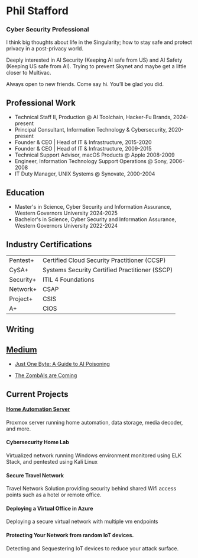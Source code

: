 # Phil Stafford 
### Cyber Security Professional

I think big thoughts about life in the Singularity; how to stay safe and protect privacy in a post-privacy world. 

Deeply interested in AI Security (Keeping AI safe from US) and AI Safety (Keeping US safe from AI). Trying to prevent Skynet and maybe get a little closer to Multivac.

Always open to new friends. Come say hi. You’ll be glad you did.



## Professional Work

- Technical Staff II, Production @ AI Toolchain, Hacker-Fu Brands, 2024-present
- Principal Consultant, Information Technology & Cybersecurity, 2020-present
- Founder & CEO | Head of IT & Infrastructure, 2015-2020
- Founder & CEO | Head of IT & Infrastructure, 2009-2015
- Technical Support Advisor, macOS Products @ Apple 2008-2009
- Engineer, Information Technology Support Operations @ Sony, 2006-2008
- IT Duty Manager, UNIX Systems @ Synovate, 2000-2004

## Education

- Master's in Science, Cyber Security and Information Assurance, Western Governors University 2024-2025
- Bachelor's in Science, Cyber Security and Information Assurance, Western Governors University 2022-2024

## Industry Certifications
|         |        |
| --- | ---|
| Pentest+              | Certified Cloud Security Practitioner (CCSP)         |
| CySA+                 | Systems Security Certified Practitioner (SSCP)       |
| Security+             | ITIL 4 Foundations |
| Network+              | CSAP
| Project+              | CSIS
| A+                    | CIOS


## Writing

## [Medium](https://medium.com/@pe.stafford/)
  
  - [Just One Byte: A Guide to AI Poisoning](https://medium.com/@pe.stafford/beware-the-poisoned-data-a-guide-to-ai-data-poisoning-for-the-security-savvy-2644456b1791)
  
  - [The ZombAIs are Coming](https://medium.com/@pe.stafford/the-zombais-are-coming-how-wunderwuzzis-hack-shows-the-thrilling-future-of-ai-security-fc2cf12e30d6)


## Current Projects

#### [Home Automation Server](https://github.com/pestafford/infosec-projects/blob/main/Home-Automation.md)
Proxmox server running home automation, data storage, media decoder, and more.

#### Cybersecurity Home Lab
Virtualized network running Windows environment monitored using ELK Stack, and pentested using Kali Linux

#### Secure Travel Network 
Travel Network Solution providing security behind shared Wifi access points such as a hotel or remote office.

#### Deploying a Virtual Office in Azure
Deploying a secure virtual network with multiple vm endpoints

#### Protecting Your Network from random IoT devices.
Detecting and Sequestering IoT devices to reduce your attack surface.

<!--
**pestafford/pestafford** is a ✨ _special_ ✨ repository because its `README.md` (this file) appears on your GitHub profile.

Here are some ideas to get you started:

- 🔭 I’m currently working on ...
- 🌱 I’m currently learning ...
- 👯 I’m looking to collaborate on ...
- 🤔 I’m looking for help with ...
- 💬 Ask me about ...
- 📫 How to reach me: ...
- 😄 Pronouns: ...
- ⚡ Fun fact: ...
-->
